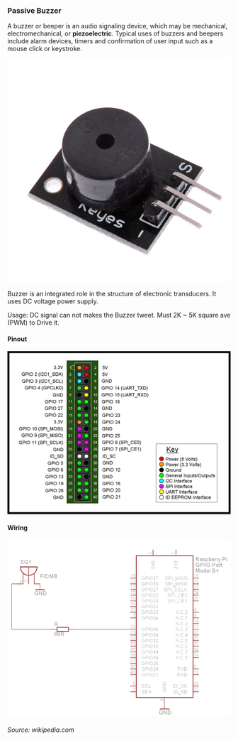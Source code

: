 ### Passive Buzzer

A buzzer or beeper is an audio signaling device, which may be mechanical, electromechanical, or **piezoelectric**. Typical uses of buzzers and beepers include alarm devices, timers and confirmation of user input such as a mouse click or keystroke.

![alt text](img/buzzer.jpg)

Buzzer is an integrated role in the structure of electronic transducers. It uses DC voltage power supply.

Usage:
DC signal can not makes the Buzzer tweet. Must 2K ~ 5K square ave (PWM) to Drive it.

#### Pinout

![alt text](img/pir2.jpg)

#### Wiring

![alt text](img/buzzer.png)

###### Source: wikipedia.com
